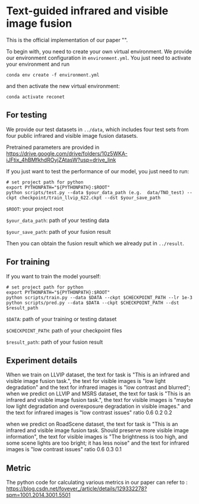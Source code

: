 # Text-guided infrared and visible image fusion

This is the official implementation of our paper "".

To begin with, you need to create your own virtual environment. We provide our environment configuration in `environment.yml`. You just need to activate your environment and run
```shell
conda env create -f environment.yml
```
and then activate the new virtual environment:
```shell
conda activate reconet
```

## For testing
We provide our test datasets in `../data`, which includes four test sets from four public infrared and visible image fusion datasets. 

Pretrained parameters are provided in https://drive.google.com/drive/folders/10z5WKA-iJFtix_4hBMfkhdROyjZAtasW?usp=drive_link

If you just want to test the performance of our model, you just need to run:

```shell
# set project path for python
export PYTHONPATH="${PYTHONPATH}:$ROOT"
python scripts/test.py --data $your_data_path (e.g.  data/TNO_test) --ckpt checkpoint/train_llvip_622.ckpt --dst $your_save_path
```
`$ROOT`: your project root

`$your_data_path`: path of your testing data 

`$your_save_path`: path of your fusion result 

Then you can obtain the fusion result which we already put in `../result`. 

## For training
If you want to train the model yourself:

```shell
# set project path for python
export PYTHONPATH="${PYTHONPATH}:$ROOT"
python scripts/train.py --data $DATA --ckpt $CHECKPOINT_PATH --lr 1e-3
python scripts/pred.py --data $DATA --ckpt $CHECKPOINT_PATH --dst $result_path
```

`$DATA`: path of your training or testing dataset

`$CHECKPOINT_PATH`: path of your checkpoint files

`$result_path`: path of your fusion result

## Experiment details
When we train on LLVIP dataset, the text for task is "This is an infrared and visible image fusion task.", the text for visible images is "low light degradation" and the text for infrared images is "low contrast and blurred"; when we predict on LLVIP and MSRS dataset, the text for task is "This is an infrared and visible image fusion task.", the text for visible images is "maybe low light degradation and overexposure degradation in visible images." and the text for infrared images is "low contrast issues"  ratio 0.6 0.2 0.2

when we predict on RoadScene dataset, the text for task is "This is an infrared and visible image fusion task. Should preserve more visible image information", the text for visible images is "The brightness is too high, and some scene lights are too bright; it has less noise" and the text for infrared images is "low contrast issues"  ratio 0.6 0.3 0.1

## Metric
The python code for calculating various metrics in our paper can refer to :
https://blog.csdn.net/fovever_/article/details/129332278?spm=1001.2014.3001.5501

